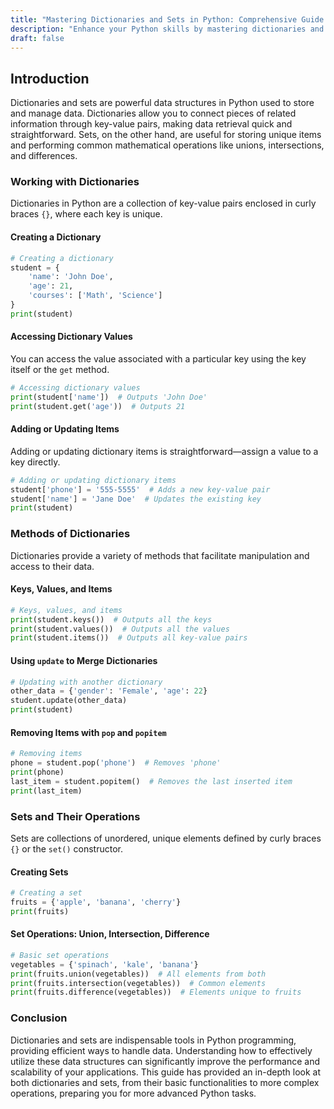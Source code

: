 ```yaml
---
title: "Mastering Dictionaries and Sets in Python: Comprehensive Guide to Data Handling"
description: "Enhance your Python skills by mastering dictionaries and sets. This guide covers everything from basic operations to advanced methods of dictionaries, along with a deep dive into the functionalities of sets."
draft: false
---
```


## Introduction

Dictionaries and sets are powerful data structures in Python used to store and manage data. Dictionaries allow you to connect pieces of related information through key-value pairs, making data retrieval quick and straightforward. Sets, on the other hand, are useful for storing unique items and performing common mathematical operations like unions, intersections, and differences.

### Working with Dictionaries

Dictionaries in Python are a collection of key-value pairs enclosed in curly braces `{}`, where each key is unique.

#### Creating a Dictionary
```python
# Creating a dictionary
student = {
    'name': 'John Doe',
    'age': 21,
    'courses': ['Math', 'Science']
}
print(student)
```

#### Accessing Dictionary Values
You can access the value associated with a particular key using the key itself or the `get` method.

```python
# Accessing dictionary values
print(student['name'])  # Outputs 'John Doe'
print(student.get('age'))  # Outputs 21
```

#### Adding or Updating Items
Adding or updating dictionary items is straightforward—assign a value to a key directly.

```python
# Adding or updating dictionary items
student['phone'] = '555-5555'  # Adds a new key-value pair
student['name'] = 'Jane Doe'  # Updates the existing key
print(student)
```

### Methods of Dictionaries

Dictionaries provide a variety of methods that facilitate manipulation and access to their data.

#### Keys, Values, and Items
```python
# Keys, values, and items
print(student.keys())  # Outputs all the keys
print(student.values())  # Outputs all the values
print(student.items())  # Outputs all key-value pairs
```

#### Using `update` to Merge Dictionaries
```python
# Updating with another dictionary
other_data = {'gender': 'Female', 'age': 22}
student.update(other_data)
print(student)
```

#### Removing Items with `pop` and `popitem`
```python
# Removing items
phone = student.pop('phone')  # Removes 'phone'
print(phone)
last_item = student.popitem()  # Removes the last inserted item
print(last_item)
```

### Sets and Their Operations

Sets are collections of unordered, unique elements defined by curly braces `{}` or the `set()` constructor.

#### Creating Sets
```python
# Creating a set
fruits = {'apple', 'banana', 'cherry'}
print(fruits)
```

#### Set Operations: Union, Intersection, Difference
```python
# Basic set operations
vegetables = {'spinach', 'kale', 'banana'}
print(fruits.union(vegetables))  # All elements from both
print(fruits.intersection(vegetables))  # Common elements
print(fruits.difference(vegetables))  # Elements unique to fruits
```

### Conclusion

Dictionaries and sets are indispensable tools in Python programming, providing efficient ways to handle data. Understanding how to effectively utilize these data structures can significantly improve the performance and scalability of your applications. This guide has provided an in-depth look at both dictionaries and sets, from their basic functionalities to more complex operations, preparing you for more advanced Python tasks.
